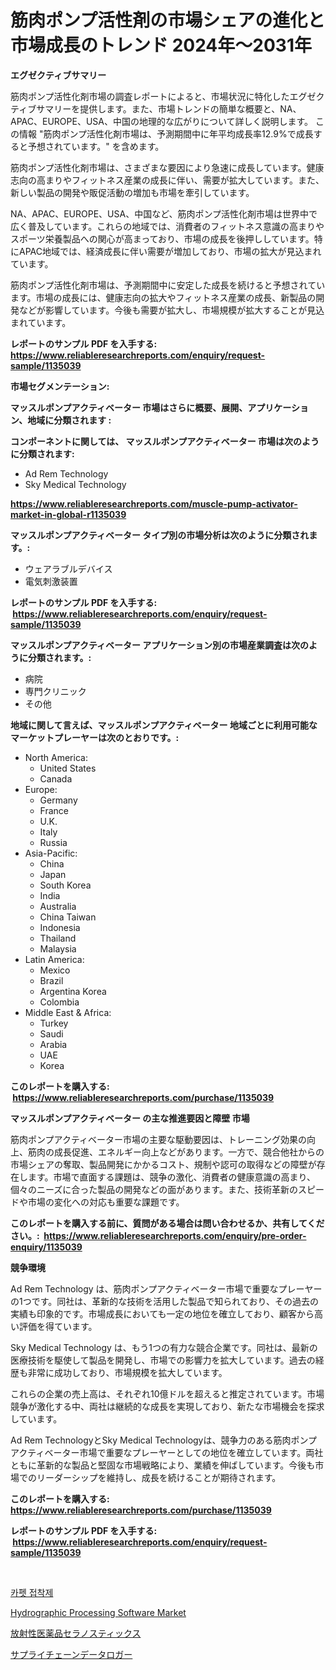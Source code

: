 <p><h1>筋肉ポンプ活性剤の市場シェアの進化と市場成長のトレンド 2024年〜2031年</h1></p><p><strong>エグゼクティブサマリー</strong></p>
<p><p>筋肉ポンプ活性化剤市場の調査レポートによると、市場状況に特化したエグゼクティブサマリーを提供します。また、市場トレンドの簡単な概要と、NA、APAC、EUROPE、USA、中国の地理的な広がりについて詳しく説明します。 この情報 "筋肉ポンプ活性化剤市場は、予測期間中に年平均成長率12.9%で成長すると予想されています。" を含めます。</p><p>筋肉ポンプ活性化剤市場は、さまざまな要因により急速に成長しています。健康志向の高まりやフィットネス産業の成長に伴い、需要が拡大しています。また、新しい製品の開発や販促活動の増加も市場を牽引しています。</p><p>NA、APAC、EUROPE、USA、中国など、筋肉ポンプ活性化剤市場は世界中で広く普及しています。これらの地域では、消費者のフィットネス意識の高まりやスポーツ栄養製品への関心が高まっており、市場の成長を後押ししています。特にAPAC地域では、経済成長に伴い需要が増加しており、市場の拡大が見込まれています。</p><p>筋肉ポンプ活性化剤市場は、予測期間中に安定した成長を続けると予想されています。市場の成長には、健康志向の拡大やフィットネス産業の成長、新製品の開発などが影響しています。今後も需要が拡大し、市場規模が拡大することが見込まれています。</p></p>
<p><strong>レポートのサンプル PDF を入手する: <a href="https://www.reliableresearchreports.com/enquiry/request-sample/1135039">https://www.reliableresearchreports.com/enquiry/request-sample/1135039</a></strong></p>
<p><strong>市場セグメンテーション:</strong></p>
<p><strong> マッスルポンプアクティベーター 市場はさらに概要、展開、アプリケーション、地域に分類されます :</strong></p>
<p><strong>コンポーネントに関しては、 マッスルポンプアクティベーター 市場は次のように分類されます: &nbsp;</strong></p>
<p><ul><li>Ad Rem Technology</li><li>Sky Medical Technology</li></ul></p>
<p><strong><a href="https://www.reliableresearchreports.com/muscle-pump-activator-market-in-global-r1135039">https://www.reliableresearchreports.com/muscle-pump-activator-market-in-global-r1135039</a></strong></p>
<p><strong> マッスルポンプアクティベーター タイプ別の市場分析は次のように分類されます。:</strong></p>
<p><ul><li>ウェアラブルデバイス</li><li>電気刺激装置</li></ul></p>
<p><strong>レポートのサンプル PDF を入手する: &nbsp;<a href="https://www.reliableresearchreports.com/enquiry/request-sample/1135039">https://www.reliableresearchreports.com/enquiry/request-sample/1135039</a></strong></p>
<p><strong> マッスルポンプアクティベーター アプリケーション別の市場産業調査は次のように分類されます。:</strong></p>
<p><ul><li>病院</li><li>専門クリニック</li><li>その他</li></ul></p>
<p><strong>地域に関して言えば、マッスルポンプアクティベーター 地域ごとに利用可能なマーケットプレーヤーは次のとおりです。:</strong></p>
<p><ul>
    <li>
        North America:
        <ul>
            <li>United States</li>
            <li>Canada</li>
        </ul>
    </li>
    <li>
        Europe:
        <ul>
            <li>Germany</li>
            <li>France</li>
            <li>U.K.</li>
            <li>Italy</li>
            <li>Russia</li>
        </ul>
    </li>
    <li>
        Asia-Pacific:
        <ul>
            <li>China</li>
            <li>Japan</li>
            <li>South Korea</li>
            <li>India</li>
            <li>Australia</li>
            <li>China Taiwan</li>
            <li>Indonesia</li>
            <li>Thailand</li>
            <li>Malaysia</li>
        </ul>
    </li>
    <li>
        Latin America:
        <ul>
            <li>Mexico</li>
            <li>Brazil</li>
            <li>Argentina Korea</li>
            <li>Colombia</li>
        </ul>
    </li>
    <li>
        Middle East & Africa:
        <ul>
            <li>Turkey</li>
            <li>Saudi</li>
            <li>Arabia</li>
            <li>UAE</li>
            <li>Korea</li>
        </ul>
    </li>
    </ul></p>
<p><strong>このレポートを購入する: &nbsp;<a href="https://www.reliableresearchreports.com/purchase/1135039">https://www.reliableresearchreports.com/purchase/1135039</a></strong></p>
<p><strong>マッスルポンプアクティベーター の主な推進要因と障壁 市場</strong></p>
<p><p>筋肉ポンプアクティベーター市場の主要な駆動要因は、トレーニング効果の向上、筋肉の成長促進、エネルギー向上などがあります。一方で、競合他社からの市場シェアの奪取、製品開発にかかるコスト、規制や認可の取得などの障壁が存在します。市場で直面する課題は、競争の激化、消費者の健康意識の高まり、個々のニーズに合った製品の開発などの面があります。また、技術革新のスピードや市場の変化への対応も重要な課題です。</p></p>
<p><strong>このレポートを購入する前に、質問がある場合は問い合わせるか、共有してください。:&nbsp; <a href="https://www.reliableresearchreports.com/enquiry/pre-order-enquiry/1135039">https://www.reliableresearchreports.com/enquiry/pre-order-enquiry/1135039</a></strong></p>
<p><strong>競争環境</strong></p>
<p><p>Ad Rem Technology は、筋肉ポンプアクティベーター市場で重要なプレーヤーの1つです。同社は、革新的な技術を活用した製品で知られており、その過去の実績も印象的です。市場成長においても一定の地位を確立しており、顧客から高い評価を得ています。</p><p>Sky Medical Technology は、もう1つの有力な競合企業です。同社は、最新の医療技術を駆使して製品を開発し、市場での影響力を拡大しています。過去の経歴も非常に成功しており、市場規模を拡大しています。</p><p>これらの企業の売上高は、それぞれ10億ドルを超えると推定されています。市場競争が激化する中、両社は継続的な成長を実現しており、新たな市場機会を探求しています。</p><p>Ad Rem TechnologyとSky Medical Technologyは、競争力のある筋肉ポンプアクティベーター市場で重要なプレーヤーとしての地位を確立しています。両社ともに革新的な製品と堅固な市場戦略により、業績を伸ばしています。今後も市場でのリーダーシップを維持し、成長を続けることが期待されます。</p></p>
<p><strong>このレポートを購入する: &nbsp; <a href="https://www.reliableresearchreports.com/purchase/1135039">https://www.reliableresearchreports.com/purchase/1135039</a></strong></p>
<p><strong>レポートのサンプル PDF を入手する: &nbsp;<a href="https://www.reliableresearchreports.com/enquiry/request-sample/1135039">https://www.reliableresearchreports.com/enquiry/request-sample/1135039</a></strong><strong></strong></p>
<p>&nbsp;</p>
<p><p><a href="https://github.com/sammyUltyylrich9067856/Market-Research-Report-List-1/blob/main/366178024342.md">카펫 접착제</a></p><p><a href="https://github.com/Whitneyboyettebo9kiw7yr13/Market-Research-Report-List-2/blob/main/hydrographic-processing-software-market.md">Hydrographic Processing Software Market</a></p><p><a href="https://github.com/MosesSpinka1914/Market-Research-Report-List-1/blob/main/895688426189.md">放射性医薬品セラノスティックス</a></p><p><a href="https://github.com/bevdtkn4419963/Market-Research-Report-List-1/blob/main/760921226188.md">サプライチェーンデータロガー</a></p></p>
